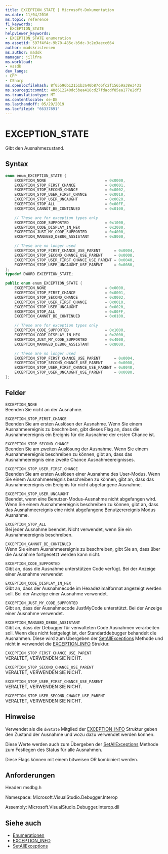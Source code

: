 ```yaml
---
title: EXCEPTION_STATE | Microsoft-Dokumentation
ms.date: 11/04/2016
ms.topic: reference
f1_keywords:
- EXCEPTION_STATE
helpviewer_keywords:
- EXCEPTION_STATE enumeration
ms.assetid: 597f4f4c-9b70-485c-b5dc-3c2e3aecc664
author: madskristensen
ms.author: madsk
manager: jillfra
ms.workload:
- vssdk
dev_langs:
- CPP
- CSharp
ms.openlocfilehash: 8f05596b12151b3a40b87c6fc2f15659a38e3431
ms.sourcegitcommit: 40d612240dc5bea418cd27fdacdf85ea177e2df3
ms.translationtype: MT
ms.contentlocale: de-DE
ms.lasthandoff: 05/29/2019
ms.locfileid: "66337691"
---
```

# <a name="exceptionstate"></a>EXCEPTION_STATE
Gibt den Ausnahmezustand.

## <a name="syntax"></a>Syntax

```cpp
enum enum_EXCEPTION_STATE {
    EXCEPTION_NONE                          = 0x0000,
    EXCEPTION_STOP_FIRST_CHANCE             = 0x0001,
    EXCEPTION_STOP_SECOND_CHANCE            = 0x0002,
    EXCEPTION_STOP_USER_FIRST_CHANCE        = 0x0010,
    EXCEPTION_STOP_USER_UNCAUGHT            = 0x0020,
    EXCEPTION_STOP_ALL                      = 0x00FF,
    EXCEPTION_CANNOT_BE_CONTINUED           = 0x0100,

    // These are for exception types only
    EXCEPTION_CODE_SUPPORTED                = 0x1000,
    EXCEPTION_CODE_DISPLAY_IN_HEX           = 0x2000,
    EXCEPTION_JUST_MY_CODE_SUPPORTED        = 0x4000,
    EXCEPTION_MANAGED_DEBUG_ASSISTANT       = 0x8000,

    // These are no longer used
    EXCEPTION_STOP_FIRST_CHANCE_USE_PARENT      = 0x0004,
    EXCEPTION_STOP_SECOND_CHANCE_USE_PARENT     = 0x0008,
    EXCEPTION_STOP_USER_FIRST_CHANCE_USE_PARENT = 0x0040,
    EXCEPTION_STOP_USER_UNCAUGHT_USE_PARENT     = 0x0080,
};
typedef DWORD EXCEPTION_STATE;
```

```csharp
public enum enum_EXCEPTION_STATE {
    EXCEPTION_NONE                          = 0x0000,
    EXCEPTION_STOP_FIRST_CHANCE             = 0x0001,
    EXCEPTION_STOP_SECOND_CHANCE            = 0x0002,
    EXCEPTION_STOP_USER_FIRST_CHANCE        = 0x0010,
    EXCEPTION_STOP_USER_UNCAUGHT            = 0x0020,
    EXCEPTION_STOP_ALL                      = 0x00FF,
    EXCEPTION_CANNOT_BE_CONTINUED           = 0x0100,

    // These are for exception types only
    EXCEPTION_CODE_SUPPORTED                = 0x1000,
    EXCEPTION_CODE_DISPLAY_IN_HEX           = 0x2000,
    EXCEPTION_JUST_MY_CODE_SUPPORTED        = 0x4000,
    EXCEPTION_MANAGED_DEBUG_ASSISTANT       = 0x8000,

    // These are no longer used
    EXCEPTION_STOP_FIRST_CHANCE_USE_PARENT      = 0x0004,
    EXCEPTION_STOP_SECOND_CHANCE_USE_PARENT     = 0x0008,
    EXCEPTION_STOP_USER_FIRST_CHANCE_USE_PARENT = 0x0040,
    EXCEPTION_STOP_USER_UNCAUGHT_USE_PARENT     = 0x0080,
};
```

## <a name="fields"></a>Felder
`EXCEPTION_NONE`\
Beenden Sie nicht an der Ausnahme.

`EXCEPTION_STOP_FIRST_CHANCE`\
Beenden Sie am ersten Auslösen der Ausnahme. Wenn Sie einem Ausnahmeereignis zu beschreiben, gibt dieses Flag an, dass die Ausnahmeereignis ein Ereignis für die Ausnahme der ersten Chance ist.

`EXCEPTION_STOP_SECOND_CHANCE`\
Beenden Sie am zweiten Auslösung der Ausnahme. Wenn Sie einem Ausnahmeereignis beschreiben zu können, gibt an, dass das Ausnahmeereignis eine zweite Chance Ausnahmeereignisses.

`EXCEPTION_STOP_USER_FIRST_CHANCE`\
Beenden Sie am ersten Auslösen einer Ausnahme des User-Modus. Wenn Sie einem Ausnahmeereignis beschreiben zu können, gibt an, dass das Ausnahmeereignis ein Ereignis für nicht abgefangene Ausnahme.

`EXCEPTION_STOP_USER_UNCAUGHT`\
Beendet, wenn eine Benutzer-Modus-Ausnahme nicht abgefangen wird. Wenn Sie einem Ausnahmeereignis beschreiben zu können, gibt an, dass das Ausnahmeereignis eine nicht abgefangene Benutzerereignis Modus Ausnahme.

`EXCEPTION_STOP_ALL`\
Bei jeder Ausnahme beendet. Nicht verwendet, wenn Sie ein Ausnahmeereignis beschreiben.

`EXCEPTION_CANNOT_BE_CONTINUED`\
Wenn Sie einem Ausnahmeereignis zu beschreiben, gibt Sie an, dass über die Ausnahme fortgesetzt werden kann nicht.

`EXCEPTION_CODE_SUPPORTED`\
Gibt an, dass die Ausnahme unterstützen Code verfügt. Bei der Anzeige einer Ausnahme verwendet

`EXCEPTION_CODE_DISPLAY_IN_HEX`\
Gibt an, dass der Ausnahmecode im Hexadezimalformat angezeigt werden soll. Bei der Anzeige einer Ausnahme verwendet.

`EXCEPTION_JUST_MY_CODE_SUPPORTED`\
Gibt an, dass der Ausnahmecode JustMyCode unterstützt. Bei der Anzeige einer Ausnahme verwendet.

`EXCEPTION_MANAGED_DEBUG_ASSISTANT`\
Gibt an, dass der Debugger für verwalteten Code Ausnahmen verarbeiten soll. Wenn dies nicht festgelegt ist, der Standarddebugger behandelt die Ausnahmen. Diese wird zum Übergeben der [SetAllExceptions](../../../extensibility/debugger/reference/idebugengine3-setallexceptions.md) Methode und nicht in verwendet die [EXCEPTION_INFO](../../../extensibility/debugger/reference/exception-info.md) Struktur.

`EXCEPTION_STOP_FIRST_CHANCE_USE_PARENT`\
VERALTET, VERWENDEN SIE NICHT.

`EXCEPTION_STOP_SECOND_CHANCE_USE_PARENT`\
VERALTET, VERWENDEN SIE NICHT.

`EXCEPTION_STOP_USER_FIRST_CHANCE_USE_PARENT`\
VERALTET, VERWENDEN SIE NICHT.

`EXCEPTION_STOP_USER_SECOND_CHANCE_USE_PARENT`\
VERALTET, VERWENDEN SIE NICHT.

## <a name="remarks"></a>Hinweise
Verwendet als die `dwState` Mitglied der [EXCEPTION_INFO](../../../extensibility/debugger/reference/exception-info.md) Struktur geben den Zustand der Ausnahme und wozu dazu verwendet werden können.

Diese Werte werden auch zum Übergeben der [SetAllExceptions](../../../extensibility/debugger/reference/idebugengine3-setallexceptions.md) Methode zum Festlegen des Status für alle Ausnahmen.

Diese Flags können mit einem bitweisen OR kombiniert werden.

## <a name="requirements"></a>Anforderungen
Header: msdbg.h

Namespace: Microsoft.VisualStudio.Debugger.Interop

Assembly: Microsoft.VisualStudio.Debugger.Interop.dll

## <a name="see-also"></a>Siehe auch
- [Enumerationen](../../../extensibility/debugger/reference/enumerations-visual-studio-debugging.md)
- [EXCEPTION_INFO](../../../extensibility/debugger/reference/exception-info.md)
- [SetAllExceptions](../../../extensibility/debugger/reference/idebugengine3-setallexceptions.md)
